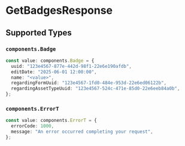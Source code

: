 # GetBadgesResponse


## Supported Types

### `components.Badge`

```typescript
const value: components.Badge = {
  uuid: "123e4567-877e-442d-98f1-22e6e190afdb",
  editDate: "2025-06-01 12:00:00",
  name: "<value>",
  regardingFormUuid: "123e4567-1fd0-484e-953d-22e6ed06122b",
  regardingAssetTypeUuid: "123e4567-524c-471e-85d0-22e6eeb84a0b",
};
```

### `components.ErrorT`

```typescript
const value: components.ErrorT = {
  errorCode: 1000,
  message: "An error occurred completing your request",
};
```

